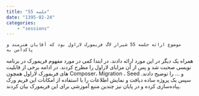 ```yaml
---
title: "جلسه 55"
date: "1395-02-24"
categories:
    - "sessions"
---
```

    موضوع ارائه جلسه 55 شیراز لاگ فریمورک لاراول بود که آقایان هنرمند و پاکدامن به
همراه یک دیگر در این مورد ارائه دادند. در ابتدا کمی در مورد مفهوم فریمورک در
برنامه نویسی صحبت شد و پس از آن مزایای لاراول را مطرح کردند. در ادامه برخی از
قابلیت های فریمورک لاراول همچون Composer، Migration ، Seed و … را توضیح دادند.
سپس یک پروژه ساده دیافت و نمایش اطلاعات را با استفاده از امکانات این فریم ورک
پیاده‌سازی کرده و در پایان نیز چندین منبع آموزشی برای این فریمورک بیان کردند.

